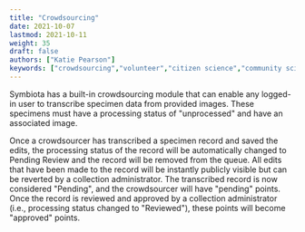 ```yaml
---
title: "Crowdsourcing"
date: 2021-10-07
lastmod: 2021-10-11
weight: 35
draft: false
authors: ["Katie Pearson"]
keywords: ["crowdsourcing","volunteer","citizen science","community science"]
---
```


Symbiota has a built-in crowdsourcing module that can enable any logged-in user to transcribe specimen data from provided images. These specimens must have a processing status of "unprocessed" and have an associated image.

Once a crowdsourcer has transcribed a specimen record and saved the edits, the processing status of the record will be automatically changed to Pending Review and the record will be removed from the queue. All edits that have been made to the record will be instantly publicly visible but can be reverted by a collection administrator. The transcribed record is now considered "Pending", and the crowdsourcer will have "pending" points. Once the record is reviewed and approved by a collection administrator (i.e., processing status changed to "Reviewed"), these points will become "approved" points.
